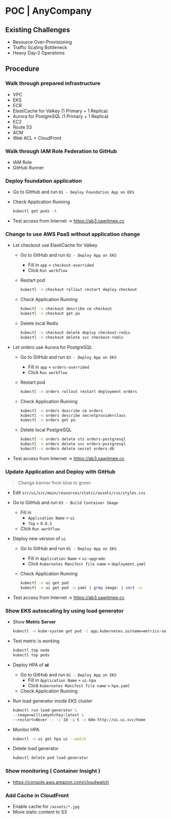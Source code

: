 # POC | AnyCompany

## Existing Challenges

- Resource Over-Provisioning
- Traffic Scaling Bottleneck
- Heavy Day-2 Operations

## Procedure

### Walk through prepared infrastructure

- VPC
- EKS
- ECR
- ElastiCache for Valkey (1 Primary + 1 Replica)
- Aurora for PostgreSQL (1 Primary + 1 Replica)
- EC2
- Route 53
- ACM
- Web ACL + CloudFront

### Walk through IAM Role Federation to GitHub

- IAM Role
- GitHub Runner

### Deploy foundation application

- Go to GitHub and run `01 - Deploy Foundation App on EKS`
- Check Application Running

  ``` bash
  kubectl get pods -A
  ```

- Test access from Internet -> https://ab3.sawitmee.cc

### Change to use AWS PaaS without application change

- Let checkout use ElastiCache for Valkey
  - Go to GitHub and run `02 - Deploy App on EKS`
    - Fill in `app` = `checkout-overrided`
    - Click `Run workflow`
  - Restart pod

      ``` bash
      kubectl -n checkout rollout restart deploy checkout
      ```

  - Check Application Running

      ``` bash
      kubectl -n checkout describe cm checkout
      kubectl -n checkout get po
      ```

  - Delete local Redis

      ``` bash
      kubectl -n checkout delete deploy checkout-redis
      kubectl -n checkout delete svc checkout-redis
      ```

- Let orders use Aurora for PostgreSQL
  - Go to GitHub and run `02 - Deploy App on EKS`
    - Fill in `app` =  `orders-overrided`
    - Click `Run workflow`
  - Restart pod

      ``` bash
      kubectl -n orders rollout restart deployment orders
      ```

  - Check Application Running

      ``` bash
      kubectl -n orders describe cm orders
      kubectl -n orders describe secretproviderclass
      kubectl -n orders get po
      ```

  - Delete local PostgreSQL

      ``` bash
      kubectl -n orders delete sts orders-postgresql
      kubectl -n orders delete svc orders-postgresql
      kubectl -n orders delete secret orders-db
      ```

- Test access from Internet -> https://ab3.sawitmee.cc

### Update Application and Deploy with GitHub

> Change banner from blue to green

- Edit `src/ui/src/main/resources/static/assets/css/styles.css`
- Go to GitHub and run `03 - Build Container Image`
  - Fill in
    - `Application Name` =  `ui`
    - `Tag` = `0.8.5`
  - Click `Run workflow`
- Deploy new version of `ui`
    - Go to GitHub and run `01 - Deploy App on EKS`
      - Fill in `Application Name` =  `ui-upgrade`
      - Click `Kubernetes Manifest file name` = `deployment.yaml`
    - Check Application Running

        ``` bash
        kubectl -n ui get pod
        kubectl -n ui get pod -o yaml | grep image: | sort -u
        ```

- Test access from Internet -> https://ab3.sawitmee.cc

### Show EKS autoscaling by using load generator

- Show **Metric Server**

    ``` bash
    kubectl -n kube-system get pod -l app.kubernetes.io/name=metrics-server
    ```

- Test metric is working 

    ``` bash
    kubectl top node
    kubectl top pods
    ```

- Deploy HPA of **ui**
    - Go to GitHub and run `01 - Deploy App on EKS`
      - Fill in `Application Name` =  `ui-hpa`
      - Click `Kubernetes Manifest file name` = `hpa.yaml`
    - Check Application Running

- Run load generator inside EKS cluster

    ``` bash
    kubectl run load-generator \
    --image=williamyeh/hey:latest \
    --restart=Never -- -c 10 -q 5 -z 60m http://ui.ui.svc/home
    ```

- Monitor HPA

    ``` bash
    kubectl -n ui get hpa ui --watch
    ```

- Delete load generator

    ``` bash
    kubectl delete pod load-generator
    ```

### Show monitoring ( Container Insight )

-  https://console.aws.amazon.com/cloudwatch

### Add Cache in CloudFront

- Enable cache for `/assets/*.jpg`
- Move static content to S3